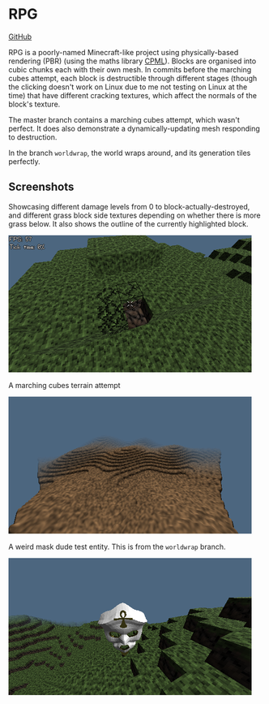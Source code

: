 # RPG

[GitHub](https://github.com/Tachytaenius/rpg)

RPG is a poorly-named Minecraft-like project using physically-based rendering (PBR) (using the maths library [CPML](https://github.com/excessive/cpml)).
Blocks are organised into cubic chunks each with their own mesh.
In commits before the marching cubes attempt, each block is destructible through different stages (though the clicking doesn't work on Linux due to me not testing on Linux at the time) that have different cracking textures, which affect the normals of the block's texture.

The master branch contains a marching cubes attempt, which wasn't perfect.
It does also demonstrate a dynamically-updating mesh responding to destruction.

In the branch `worldwrap`, the world wraps around, and its generation tiles perfectly.

## Screenshots

Showcasing different damage levels from 0 to block-actually-destroyed, and different grass block side textures depending on whether there is more grass below.
It also shows the outline of the currently highlighted block.

<img src="../../images/rpg_screenshot_1.png?raw=true">

A marching cubes terrain attempt

<img src="../../images/rpg_screenshot_2.png?raw=true">

A weird mask dude test entity.
This is from the `worldwrap` branch.

<img src="../../images/rpg_screenshot_3.png?raw=true">
